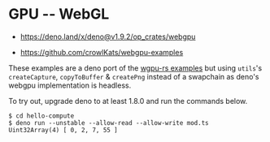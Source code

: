# GPU -- WebGL

* https://deno.land/x/deno@v1.9.2/op_crates/webgpu

* https://github.com/crowlKats/webgpu-examples


These examples are a deno port of the
[wgpu-rs examples](https://github.com/gfx-rs/wgpu-rs/tree/master/examples) but
using `utils`'s `createCapture`, `copyToBuffer` & `createPng` instead of a
swapchain as deno's webgpu implementation is headless.

To try out, upgrade deno to at least 1.8.0 and run the commands below.

```shell
$ cd hello-compute
$ deno run --unstable --allow-read --allow-write mod.ts
Uint32Array(4) [ 0, 2, 7, 55 ]
```
